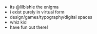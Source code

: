 - its @lilbishie the enigma
- i exist purely in virtual form
- design/games/typography/digital spaces
- whiz kid
- have fun out there!

<!---
lilbishie/lilbishie is a ✨ special ✨ repository because its `README.md` (this file) appears on your GitHub profile.
You can click the Preview link to take a look at your changes.
--->
